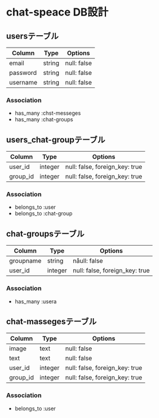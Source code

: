 # chat-speace DB設計
## usersテーブル
|Column|Type|Options|
|------|----|-------|
|email|string|null: false|
|password|string|null: false|
|username|string|null: false|
### Association
- has_many :chst-messeges
- has_many :chat-groups

## users_chat-groupテーブル
|Column|Type|Options|
|------|----|-------|
|user_id|integer|null: false, foreign_key: true|
|group_id|integer|null: false, foreign_key: true|
### Association
- belongs_to :user
- belongs_to :chat-group

## chat-groupsテーブル
|Column|Type|Options|
|------|----|-------|
|groupname|string|nåull: false|
|user_id|integer|null: false, foreign_key: true|
### Association
- has_many :usera

## chat-massegesテーブル
|Column|Type|Options|
|------|----|-------|
|image|text|null: false|
|text|text|null: false|
|user_id|integer|null: false, foreign_key: true|
|group_id|integer|null: false, foreign_key: true|
### Association
- belongs_to :user